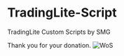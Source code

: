 # TradingLite-Script
TradingLite Custom Scripts by SMG

Thank you for your donation.
![WoS](https://user-images.githubusercontent.com/86971113/202852219-c69aa97e-f4bb-4bce-91ee-faff15b6224b.png)

